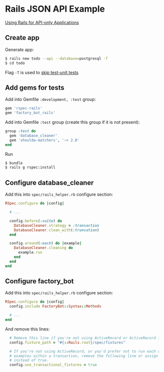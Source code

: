 # Rails JSON API Example

[Using Rails for API-only Applications](http://edgeguides.rubyonrails.org/api_app.html)

## Create app

Generate app:

```bash
$ rails new todo --api --database=postgresql -T
$ cd todo
```

Flag `-T` is used to [skip test-unit tests](https://stackoverflow.com/questions/6728618/how-can-i-tell-rails-to-use-rspec-instead-of-test-unit-when-creating-a-new-rails)

## Add gems for tests

Add into Gemfile `:development, :test` group:

```ruby
gem 'rspec-rails'
gem 'factory_bot_rails'
```

Add into Gemfile `:test` group (create this group if it is not present):

```ruby
group :test do
  gem 'database_cleaner'
  gem 'shoulda-matchers', '~> 2.8'
end
```

Run

```bash
$ bundle
$ rails g rspec:install
```

## Configure database_cleaner

Add this into `spec/rails_helper.rb` configure section:

```ruby
RSpec.configure do |config|

  # ...

  config.before(:suite) do
    DatabaseCleaner.strategy = :transaction
    DatabaseCleaner.clean_with(:truncation)
  end

  config.around(:each) do |example|
    DatabaseCleaner.cleaning do
      example.run
    end
  end
end
```

## Configure factory_bot

Add this into `spec/rails_helper.rb` configure section:

```ruby
RSpec.configure do |config|
  config.include FactoryBot::Syntax::Methods

  # ...
end
```

And remove this lines:

```ruby
  # Remove this line if you're not using ActiveRecord or ActiveRecord fixtures
  config.fixture_path = "#{::Rails.root}/spec/fixtures"

  # If you're not using ActiveRecord, or you'd prefer not to run each of your
  # examples within a transaction, remove the following line or assign false
  # instead of true.
  config.use_transactional_fixtures = true
```
